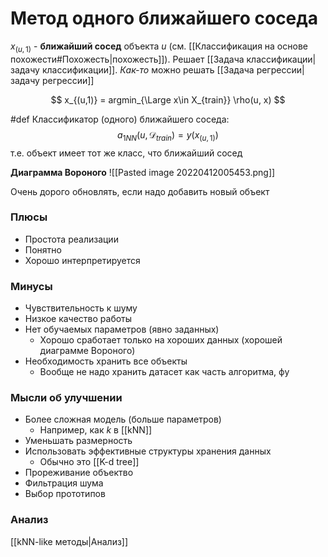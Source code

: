 # Метод одного ближайшего соседа

$x_{(u, 1)}$ - **ближайший сосед** объекта $u$ (см. [[Классификация на основе похожести#Похожесть|похожесть]]). Решает [[Задача классификации|задачу классификации]]. _Как-то_ можно решать [[Задача регрессии|задачу регрессии]]

$$
x_{(u,1)} = argmin_{\Large x\in X_{train}} \rho(u, x)
$$

#def Классификатор (одного) ближайшего соседа:
$$
a_{1NN}(u, \mathcal{D}_{train}) = y(x_{(u,1)})
$$
т.е. объект имеет тот же класс, что ближайший сосед

**Диаграмма Вороного**
![[Pasted image 20220412005453.png]]

Очень дорого обновлять, если надо добавить новый объект

### Плюсы
* Простота реализации
* Понятно
* Хорошо интерпретируется

### Минусы
* Чувствительность к шуму
* Низкое качество работы
* Нет обучаемых параметров (явно заданных)
	* Хорошо сработает только на хороших данных (хорошей диаграмме Вороного)
* Необходимость хранить все объекты
	* Вообще не надо хранить датасет как часть алгоритма, фу

### Мысли об улучшении
* Более сложная модель (больше параметров)
	* Например, как $k$ в [[kNN]]
* Уменьшать размерность
* Использовать эффективные структуры хранения данных
	* Обычно это [[K-d tree]]
* Прореживание объектво
* Фильтрация шума
* Выбор прототипов

### Анализ
[[kNN-like методы|Анализ]]